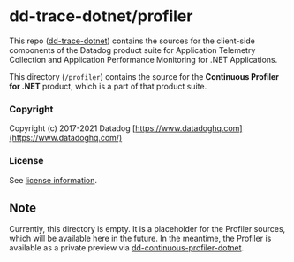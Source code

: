 ﻿# dd-trace-dotnet/profiler

This repo ([dd-trace-dotnet](https://github.com/DataDog/dd-trace-dotnet)) contains the sources for the client-side components of the Datadog product suite for Application Telemetry Collection and Application Performance Monitoring for .NET Applications.

This directory (`/profiler`) contains the source for the __Continuous Profiler for .NET__ product, which is a part of that product suite. 

### Copyright

Copyright (c) 2017-2021 Datadog
[https://www.datadoghq.com](https://www.datadoghq.com/)

### License

See [license information](../LICENSE).

## Note

Currently, this directory is empty.
It is a placeholder for the Profiler sources, which will be available here in the future.
In the meantime, the Profiler is available as a private preview via [dd-continuous-profiler-dotnet](https://github.com/DataDog/dd-continuous-profiler-dotnet).
 